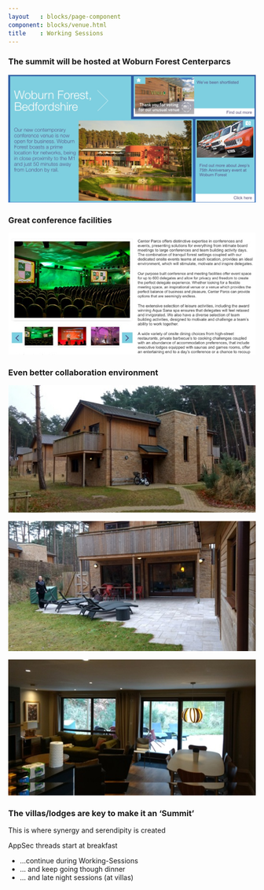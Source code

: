 ```yaml
---
layout   : blocks/page-component
component: blocks/venue.html
title    : Working Sessions
---
```


### The summit will be hosted at Woburn Forest Centerparcs

![](/website/assets/img/centerparcs/centerparcs-1.jpg)

### Great conference facilities

![](/website/assets/img/centerparcs/centerparcs-2.jpg)

### Even better collaboration environment

![](/website/assets/img/centerparcs/centerparcs-3.jpg)

![](/website/assets/img/centerparcs/centerparcs-4.jpg)

![](/website/assets/img/centerparcs/centerparcs-5.jpg)

### The villas/lodges are key to make it an ‘Summit’

This is where synergy and serendipity is created

AppSec threads start at breakfast
- …continue during Working-Sessions
- … and keep going though dinner
- … and late night sessions (at villas)